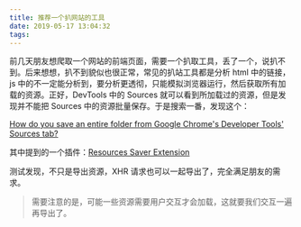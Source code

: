 ```yaml
---
title: 推荐一个扒网站的工具
date: 2019-05-17 13:04:32
tags:
---
```


前几天朋友想爬取一个网站的前端页面，需要一个扒取工具，丢了一个，说扒不到。后来想想，扒不到貌似也很正常，常见的扒站工具都是分析 html 中的链接，js 中的不一定能分析到，要分析更透彻，只能模拟浏览器运行，然后获取所有加载的资源。正好，DevTools 中的 Sources 就可以看到所加载过的资源，但是发现并不能把 Sources 中的资源批量保存。于是搜索一番，发现这个：

[How do you save an entire folder from Google Chrome's Developer Tools' Sources tab?](https://stackoverflow.com/questions/20710504/how-do-you-save-an-entire-folder-from-google-chromes-developer-tools-sources-t)

其中提到的一个插件：[Resources Saver Extension](https://github.com/up209d/ResourcesSaverExt)

测试发现，不只是导出资源，XHR 请求也可以一起导出了，完全满足朋友的需求。

> 需要注意的是，可能一些资源需要用户交互才会加载，这就要我们交互一遍再导出了。